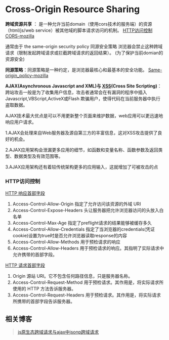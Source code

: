 # Cross-Origin Resource Sharing

**跨域资源共享** ： 是一种允许当前domain（使用cors技术的服务端）的资源（html/js/web service）被其他域的脚本请求访问的机制。
[HTTP访问控制CORS-mozilla](https://developer.mozilla.org/zh-CN/docs/Web/HTTP/Access_control_CORS)

通常由于 the same-origin security policy 同源安全策略 浏览器会禁止这种跨域请求（限制发起跨域请求或拦截跨域请求的返回结果）。
(为了保护当前domian的资源安全)

**同源策略**：同源策略是一种约定，是浏览器最核心和最基本的安全功能。
[Same-origin_policy-mozilla](https://developer.mozilla.org/en-US/docs/Web/Security/Same-origin_policy#Cross-origin_network_access)

**AJAX(Asynchronous Javascript and XML)与
[XSS](https://baike.baidu.com/item/%E8%B7%A8%E7%AB%99%E8%84%9A%E6%9C%AC%E6%94%BB%E5%87%BB/8186208?fr=aladdin)(Cross Site Scripting)**：
跨站攻击一般是为了收集用户信息，攻击者通常会在有漏洞的程序中插入Javascript,VBScript,ActiveX或Flash 欺骗用户，使得代码在当前服务器中执行盗取数据。

AJAX技术最大优点是可以不用更新整个页面来维护数据，web应用可以更迅速地响应用户请求。

1.AJAX会处理来自Web服务器及源自第三方的丰富信息，这对XSS攻击提供了良好的机会。

2.AJAX应用架构会泄漏更多应用的细节，如函数和变量名称、函数参数及返回类型、数据类型及有效范围等。

3.AJAX应用架构还有着较传统架构更多的应用输入，这就增加了可被攻击的点

### HTTP访问控制
[HTTP 响应首部字段](https://developer.mozilla.org/zh-CN/docs/Web/HTTP/Access_control_CORS#HTTP_%E5%93%8D%E5%BA%94%E9%A6%96%E9%83%A8%E5%AD%97%E6%AE%B5)

1. Access-Control-Allow-Origin 指定了允许访问该资源的外域 URI
2. Access-Control-Expose-Headers  头让服务器把允许浏览器访问的头放入白名单
3. Access-Control-Max-Age 指定了preflight请求的结果能够被缓存多久
4. Access-Control-Allow-Credentials  指定了当浏览器的credentials(凭证cookie)设置为true时是否允许浏览器读取response的内容
5. Access-Control-Allow-Methods 用于预检请求的响应
6. Access-Control-Allow-Headers  用于预检请求的响应。其指明了实际请求中允许携带的首部字段。

[HTTP 请求首部字段](https://developer.mozilla.org/zh-CN/docs/Web/HTTP/Access_control_CORS#HTTP_%E8%AF%B7%E6%B1%82%E9%A6%96%E9%83%A8%E5%AD%97%E6%AE%B5)

1. Origin 源站 URI。它不包含任何路径信息，只是服务器名称。
2. Access-Control-Request-Method 用于预检请求。其作用是，将实际请求所使用的 HTTP 方法告诉服务器。
3. Access-Control-Request-Headers 用于预检请求。其作用是，将实际请求所携带的首部字段告诉服务器。

## 相关博客

>  [ js原生态跨域请求与ajax中jsonp跨域请求](https://blog.csdn.net/jiandan217/article/details/51279320) 




